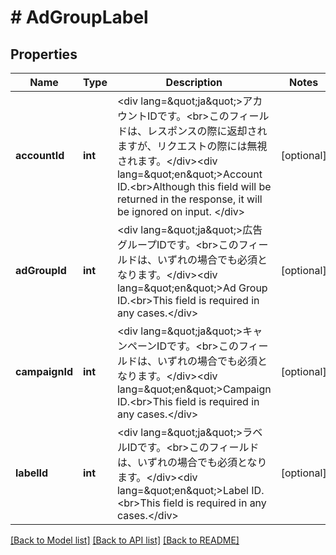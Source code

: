 # # AdGroupLabel

## Properties

Name | Type | Description | Notes
------------ | ------------- | ------------- | -------------
**accountId** | **int** | &lt;div lang&#x3D;\&quot;ja\&quot;&gt;アカウントIDです。&lt;br&gt;このフィールドは、レスポンスの際に返却されますが、リクエストの際には無視されます。&lt;/div&gt;&lt;div lang&#x3D;\&quot;en\&quot;&gt;Account ID.&lt;br&gt;Although this field will be returned in the response, it will be ignored on input. &lt;/div&gt; | [optional] 
**adGroupId** | **int** | &lt;div lang&#x3D;\&quot;ja\&quot;&gt;広告グループIDです。&lt;br&gt;このフィールドは、いずれの場合でも必須となります。&lt;/div&gt;&lt;div lang&#x3D;\&quot;en\&quot;&gt;Ad Group ID.&lt;br&gt;This field is required in any cases.&lt;/div&gt; | [optional] 
**campaignId** | **int** | &lt;div lang&#x3D;\&quot;ja\&quot;&gt;キャンペーンIDです。&lt;br&gt;このフィールドは、いずれの場合でも必須となります。&lt;/div&gt;&lt;div lang&#x3D;\&quot;en\&quot;&gt;Campaign ID.&lt;br&gt;This field is required in any cases.&lt;/div&gt; | [optional] 
**labelId** | **int** | &lt;div lang&#x3D;\&quot;ja\&quot;&gt;ラベルIDです。&lt;br&gt;このフィールドは、いずれの場合でも必須となります。&lt;/div&gt;&lt;div lang&#x3D;\&quot;en\&quot;&gt;Label ID.&lt;br&gt;This field is required in any cases.&lt;/div&gt; | [optional] 

[[Back to Model list]](../../README.md#documentation-for-models) [[Back to API list]](../../README.md#documentation-for-api-endpoints) [[Back to README]](../../README.md)


